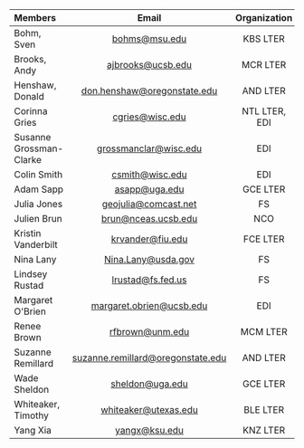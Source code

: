| Members    |  Email  | Organization |
|:----------------|:-------------:|:-----:|
|Bohm, Sven | bohms@msu.edu | KBS LTER|
|Brooks, Andy |ajbrooks@ucsb.edu | MCR LTER|
|Henshaw, Donald | don.henshaw@oregonstate.edu | AND LTER|
|Corinna Gries | cgries@wisc.edu | NTL LTER, EDI|
|Susanne Grossman-Clarke | grossmanclar@wisc.edu | EDI |
|Colin Smith | csmith@wisc.edu | EDI |
|Adam Sapp | asapp@uga.edu| GCE LTER|
|Julia Jones | geojulia@comcast.net| FS|
|Julien Brun | brun@nceas.ucsb.edu | NCO|
|Kristin Vanderbilt | krvander@fiu.edu | FCE LTER|
|Nina Lany | Nina.Lany@usda.gov | FS|
|Lindsey Rustad | lrustad@fs.fed.us | FS|
|Margaret O'Brien | margaret.obrien@ucsb.edu | EDI |
|Renee Brown | rfbrown@unm.edu | MCM LTER|
|Suzanne Remillard | suzanne.remillard@oregonstate.edu | AND LTER|
|Wade Sheldon | sheldon@uga.edu | GCE LTER|
|Whiteaker, Timothy | whiteaker@utexas.edu | BLE LTER|
|Yang Xia | yangx@ksu.edu | KNZ LTER|
